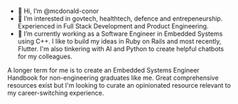- 👋 Hi, I’m @mcdonald-conor
- 👀 I’m interested in govtech, healthtech, defence and entrepeneurship. Experienced in Full Stack Development and Product Engineering.
- 🌱 I’m currently working as a Software Engineer in Embedded Systems using C++. I like to build my ideas in Ruby on Rails and most recently, Flutter. I'm also tinkering with AI and Python to create helpful chatbots for my colleagues.

A longer term  for me is to create an Embedded Systems Engineer Handbook for non-engineering graduates like me. Great comprehensive resources exist but I'm looking to curate an opinionated resource relevant to my career-switching experience. 

